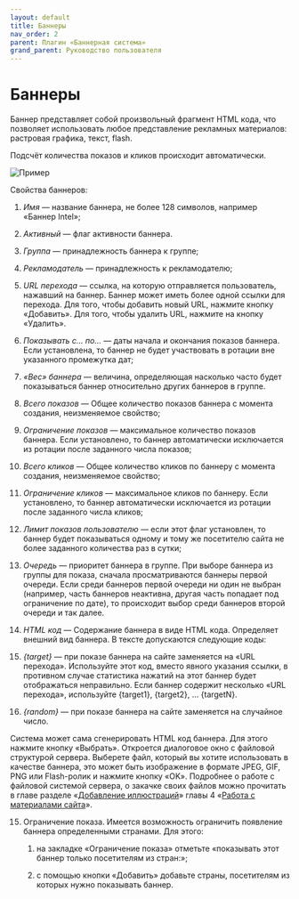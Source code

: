 ```yaml
---
layout: default
title: Баннеры
nav_order: 2
parent: Плагин «Баннерная система»
grand_parent: Руководство пользователя
---
```


# Баннеры

Баннер представляет собой произвольный фрагмент HTML кода, что позволяет использовать любое представление рекламных материалов: растровая графика, текст, flash.

Подсчёт количества показов и кликов происходит автоматически.

![Пример]({{site.baseurl}}/images/p-3.png)

Свойства баннеров:

1. *Имя* — название баннера, не более 128 символов, например «Баннер Intel»;

2. *Активный* — флаг активности баннера.

3. *Группа* — принадлежность баннера к группе;

4. *Рекламодатель* — принадлежность к рекламодателю;

5. *URL перехода* — ссылка, на которую отправляется пользователь, нажавший на баннер. Баннер может иметь более одной ссылки для перехода. Для того, чтобы добавить новый URL, нажмите кнопку «Добавить». Для того, чтобы удалить URL, нажмите на кнопку «Удалить».

6. *Показывать с… по…* — даты начала и окончания показов баннера. Если установлена, то баннер не будет участвовать в ротации вне указанного промежутка дат;

7. *«Вес» баннера* — величина, определяющая насколько часто будет показываться баннер относительно других баннеров в группе.

8. *Всего показов* — Общее количество показов баннера с момента создания, неизменяемое свойство;

9. *Ограничение показов* — максимальное количество показов баннера. Если установлено, то баннер автоматически исключается из ротации после заданного числа показов;

10. *Всего кликов* — Общее количество кликов по баннеру с момента создания, неизменяемое свойство;

11. *Ограничение кликов* — максимальное кликов по баннеру. Если установлено, то баннер автоматически исключается из ротации после заданного числа кликов;

12. *Лимит показов пользователю* — если этот флаг установлен, то баннер будет показываться одному и тому же посетителю сайта не более заданного количества раз в сутки;

13. *Очередь* — приоритет баннера в группе. При выборе баннера из группы для показа, сначала просматриваются баннеры первой очереди. Если среди баннеров первой очереди ни один не выбран (например, часть баннеров неактивна, другая часть попадает под ограничение по дате), то происходит выбор среди баннеров второй очереди и так далее.

14. *HTML код* — Содержание баннера в виде HTML кода. Определяет внешний вид баннера. В тексте допускаются следующие коды:

  1. *{target}* — при показе баннера на сайте заменяется на «URL перехода». Используйте этот код, вместо явного указания ссылки, в противном случае статистика нажатий на этот баннер будет отображаться неправильно. Если баннер содержит несколько «URL перехода», используйте {target1}, {target2}, ... {targetN}.

  2. *{random}* — при показе баннера на сайте заменяется на случайное число.

  Система может сама сгенерировать HTML код баннера. Для этого нажмите кнопку «Выбрать». Откроется диалоговое окно с файловой структурой сервера. Выберете файл, который вы хотите использовать в качестве баннера, это может быть изображение в формате JPEG, GIF, PNG или Flash-ролик и нажмите кнопку «OK». Подробнее о работе с файловой системой сервера, о закачке своих файлов можно прочитать в главе разделе «[Добавление иллюстраций]({{site.baseurl}}/docs/user-guide/content/vis-1.html)» главы 4 «[Работа с материалами сайта]({{site.baseurl}}/docs/user-guide/content)».

15. Ограничение показа. Имеется возможность ограничить появление баннера определенными странами. Для этого:

	1. на закладке «Ограничение показа» отметьте «показывать этот баннер только посетителям из стран:»;

	2. с помощью кнопки «Добавить» добавьте страны, посетителям из которых нужно показывать баннер.